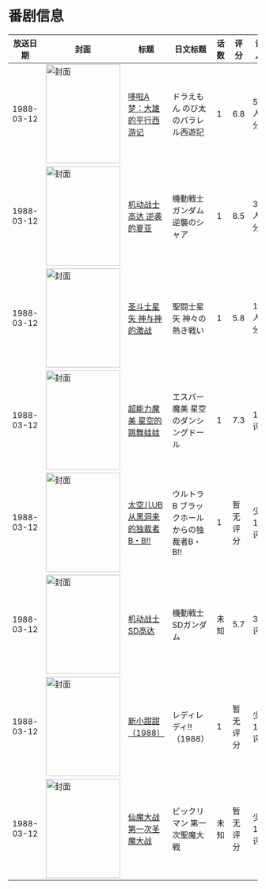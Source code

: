 # 番剧信息

|放送日期|封面|标题|日文标题|话数|评分|评分人数|
|---|---|---|---|---|---|---|
|1988-03-12|<img src="//lain.bgm.tv/pic/cover/c/1a/5b/446_YvnAo.jpg" alt="封面" style="width:150px;height:200px;object-fit:cover;">|[哆啦A梦：大雄的平行西游记](https://bangumi.tv/subject/446)|ドラえもん のび太のパラレル西遊記|1|6.8|546人评分|
|1988-03-12|<img src="//lain.bgm.tv/pic/cover/c/33/80/4583_RvVeE.jpg" alt="封面" style="width:150px;height:200px;object-fit:cover;">|[机动战士高达 逆袭的夏亚](https://bangumi.tv/subject/4583)|機動戦士ガンダム 逆襲のシャア|1|8.5|3682人评分|
|1988-03-12|<img src="//lain.bgm.tv/pic/cover/c/11/9b/27362_x2Liw.jpg" alt="封面" style="width:150px;height:200px;object-fit:cover;">|[圣斗士星矢 神与神的激战](https://bangumi.tv/subject/27362)|聖闘士星矢 神々の熱き戦い|1|5.8|126人评分|
|1988-03-12|<img src="//lain.bgm.tv/pic/cover/c/24/40/121738_sKBDk.jpg" alt="封面" style="width:150px;height:200px;object-fit:cover;">|[超能力魔美 星空的跳舞娃娃](https://bangumi.tv/subject/121738)|エスパー魔美 星空のダンシングドール|1|7.3|16人评分|
|1988-03-12|<img src="//lain.bgm.tv/pic/cover/c/b0/ca/220061_kzRzk.jpg" alt="封面" style="width:150px;height:200px;object-fit:cover;">|[太空儿UB 从黑洞来的独裁者B・B!!](https://bangumi.tv/subject/220061)|ウルトラB ブラックホールからの独裁者B・B!!|1|暂无评分|少于10人评分|
|1988-03-12|<img src="//lain.bgm.tv/pic/cover/c/48/80/298572_02ZIT.jpg" alt="封面" style="width:150px;height:200px;object-fit:cover;">|[机动战士SD高达](https://bangumi.tv/subject/298572)|機動戦士SDガンダム|未知|5.7|30人评分|
|1988-03-12|<img src="//lain.bgm.tv/pic/cover/c/b7/74/432264_cf4Oc.jpg" alt="封面" style="width:150px;height:200px;object-fit:cover;">|[新小甜甜（1988）](https://bangumi.tv/subject/432264)|レディレディ!!（1988）|1|暂无评分|少于10人评分|
|1988-03-12|<img src="//lain.bgm.tv/pic/cover/c/0a/87/487091_88b8Z.jpg" alt="封面" style="width:150px;height:200px;object-fit:cover;">|[仙魔大战 第一次圣魔大战](https://bangumi.tv/subject/487091)|ビックリマン 第一次聖魔大戦|未知|暂无评分|少于10人评分|
